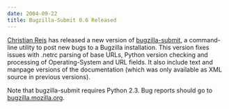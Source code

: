 ```yaml
---
date: 2004-09-22
title: Bugzilla-Submit 0.6 Released
---
```


[Christian Reis](http://www.async.com.br/~kiko/) has released a new version of [bugzilla-submit](https://www.bugzilla.org/download/#utils), a command-line utility to post new bugs to a Bugzilla installation. This version fixes issues with .netrc parsing of base URLs, Python version checking and processing of Operating-System and URL fields. It also include text and manpage versions of the documentation (which was only available as XML source in previous versions).

Note that bugzilla-submit requires Python 2.3\. Bug reports should go to [bugzilla.mozilla.org](https://bugzilla.mozilla.org/enter_bug.cgi?product=Bugzilla&component=Bugzilla+General).

